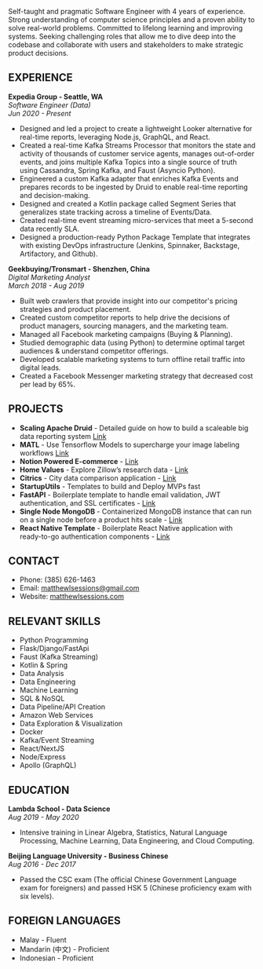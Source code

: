 
Self-taught and pragmatic Software Engineer with 4 years of experience. Strong understanding of computer science principles and a proven ability to solve real-world problems. Committed to lifelong learning and improving systems. Seeking challenging roles that allow me to dive deep into the codebase and collaborate with users and stakeholders to make strategic product decisions.

## EXPERIENCE

**Expedia Group - Seattle, WA**  
*Software Engineer (Data)*  
*Jun 2020 - Present*

- Designed and led a project to create a lightweight Looker alternative for real-time reports, leveraging Node.js, GraphQL, and React.
- Created a real-time Kafka Streams Processor that monitors the state and activity of thousands of customer service agents, manages out-of-order events, and joins multiple Kafka Topics into a single source of truth using Cassandra, Spring Kafka, and Faust (Asyncio Python).
- Engineered a custom Kafka adapter that enriches Kafka Events and prepares records to be ingested by Druid to enable real-time reporting and decision-making.
- Designed and created a Kotlin package called Segment Series that generalizes state tracking across a timeline of Events/Data.
- Created real-time event streaming micro-services that meet a 5-second data recently SLA.
- Designed a production-ready Python Package Template that integrates with existing DevOps infrastructure (Jenkins, Spinnaker, Backstage, Artifactory, and Github).

**Geekbuying/Tronsmart - Shenzhen, China**  
*Digital Marketing Analyst*  
*March 2018 - Aug 2019*

- Built web crawlers that provide insight into our competitor's pricing strategies and product placement.
- Created custom competitor reports to help drive the decisions of product managers, sourcing managers, and the marketing team.
- Managed all Facebook marketing campaigns (Buying & Planning).
- Studied demographic data (using Python) to determine optimal target audiences & understand competitor offerings.
- Developed scalable marketing systems to turn offline retail traffic into digital leads.
- Created a Facebook Messenger marketing strategy that decreased cost per lead by 65%.

## PROJECTS

- **Scaling Apache Druid** - Detailed guide on how to build a scaleable big data reporting system [Link](https://matthewlsessions.com/blog/Scaling%20Druid)
- **MATL** - Use Tensorflow Models to supercharge your image labeling workflows [Link](https://www.producthunt.com/products/malt-model-assisted-labeling-toolkit)
- **Notion Powered E-commerce** - [Link](https://matthewlsessions.com/notion)
- **Home Values** - Explore Zillow’s research data - [Link](https://matthewlsessions.com/housing)
- **Citrics** - City data comparison application - [Link](https://youtu.be/1pL9bVkWPO4)
- **StartupUtils** - Templates to build and Deploy MVPs fast
- **FastAPI** - Boilerplate template to handle email validation, JWT authentication, and SSL certificates - [Link](https://github.com/StartupUtils/FastAPI_MongoDB)
- **Single Node MongoDB** - Containerized MongoDB instance that can run on a single node before a product hits scale - [Link](https://github.com/StartupUtils/SingleNodeMongoDB)
- **React Native Template** - Boilerplate React Native application with ready-to-go authentication components - [Link](https://github.com/StartupUtils/ReactNative_EmailAuth)

## CONTACT

- Phone: (385) 626-1463
- Email: matthewlsessions@gmail.com
- Website: [matthewlsessions.com](https://matthewlsessions.com)

## RELEVANT SKILLS

- Python Programming
- Flask/Django/FastApi
- Faust (Kafka Streaming)
- Kotlin & Spring
- Data Analysis
- Data Engineering
- Machine Learning
- SQL & NoSQL
- Data Pipeline/API Creation
- Amazon Web Services
- Data Exploration & Visualization
- Docker
- Kafka/Event Streaming
- React/NextJS
- Node/Express
- Apollo (GraphQL)

## EDUCATION

**Lambda School - Data Science**  
*Aug 2019 - May 2020*

- Intensive training in Linear Algebra, Statistics, Natural Language Processing, Machine Learning, Data Engineering, and Cloud Computing.

**Beijing Language University - Business Chinese**  
*Aug 2016 - Dec 2017*

- Passed the CSC exam (The official Chinese Government Language exam for foreigners) and passed HSK 5 (Chinese proficiency exam with six levels).

## FOREIGN LANGUAGES

- Malay - Fluent
- Mandarin (中文) - Proficient
- Indonesian - Proficient
